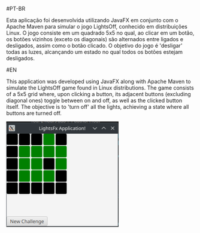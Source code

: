 #PT-BR

Esta aplicação foi desenvolvida utilizando JavaFX em conjunto com o Apache Maven para simular o jogo LightsOff, conhecido em distribuições Linux. O jogo consiste em um quadrado 5x5 no qual, ao clicar em um botão, os botões vizinhos (exceto os diagonais) são alternados entre ligados e desligados, assim como o botão clicado. O objetivo do jogo é 'desligar' todas as luzes, alcançando um estado no qual todos os botões estejam desligados.

#EN

This application was developed using JavaFX along with Apache Maven to simulate the LightsOff game found in Linux distributions. The game consists of a 5x5 grid where, upon clicking a button, its adjacent buttons (excluding diagonal ones) toggle between on and off, as well as the clicked button itself. The objective is to 'turn off' all the lights, achieving a state where all buttons are turned off.

<img src="screenshot.png" width="300">